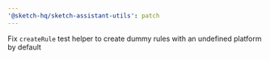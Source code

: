 ```yaml
---
'@sketch-hq/sketch-assistant-utils': patch
---
```


Fix `createRule` test helper to create dummy rules with an undefined platform by default
